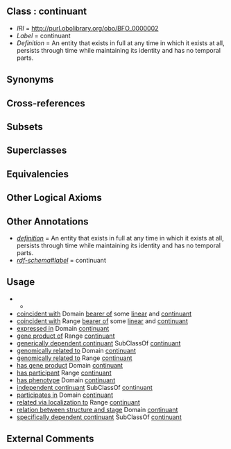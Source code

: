 
## Class : continuant

 * *IRI* = http://purl.obolibrary.org/obo/BFO_0000002
 * *Label* = continuant
 * *Definition* = An entity that exists in full at any time in which it exists at all, persists through time while maintaining its identity and has no temporal parts.

## Synonyms


## Cross-references


## Subsets


## Superclasses


## Equivalencies


## Other Logical Axioms


## Other Annotations

 * *[definition](../../IAO/15/IAO_0000115.md)* = An entity that exists in full at any time in which it exists at all, persists through time while maintaining its identity and has no temporal parts.
 * *[rdf-schema#label](../../el/rdf-schema#label.md)* = continuant

## Usage

 * -
 * [coincident with](../../RO/08/RO_0002008.md) Domain [bearer of](../../RO/53/RO_0000053.md) some [linear](../../PATO/99/PATO_0001199.md) and [continuant](../../BFO/02/BFO_0000002.md)
 * [coincident with](../../RO/08/RO_0002008.md) Range [bearer of](../../RO/53/RO_0000053.md) some [linear](../../PATO/99/PATO_0001199.md) and [continuant](../../BFO/02/BFO_0000002.md)
 * [expressed in](../../RO/06/RO_0002206.md) Domain [continuant](../../BFO/02/BFO_0000002.md)
 * [gene product of](../../RO/04/RO_0002204.md) Range [continuant](../../BFO/02/BFO_0000002.md)
 * [generically dependent continuant](../../BFO/31/BFO_0000031.md) SubClassOf [continuant](../../BFO/02/BFO_0000002.md)
 * [genomically related to](../../RO/30/RO_0002330.md) Domain [continuant](../../BFO/02/BFO_0000002.md)
 * [genomically related to](../../RO/30/RO_0002330.md) Range [continuant](../../BFO/02/BFO_0000002.md)
 * [has gene product](../../RO/05/RO_0002205.md) Domain [continuant](../../BFO/02/BFO_0000002.md)
 * [has participant](../../RO/57/RO_0000057.md) Range [continuant](../../BFO/02/BFO_0000002.md)
 * [has phenotype](../../RO/00/RO_0002200.md) Domain [continuant](../../BFO/02/BFO_0000002.md)
 * [independent continuant](../../BFO/04/BFO_0000004.md) SubClassOf [continuant](../../BFO/02/BFO_0000002.md)
 * [participates in](../../RO/56/RO_0000056.md) Domain [continuant](../../BFO/02/BFO_0000002.md)
 * [related via localization to](../../RO/37/RO_0002337.md) Range [continuant](../../BFO/02/BFO_0000002.md)
 * [relation between structure and stage](../../RO/87/RO_0002487.md) Domain [continuant](../../BFO/02/BFO_0000002.md)
 * [specifically dependent continuant](../../BFO/20/BFO_0000020.md) SubClassOf [continuant](../../BFO/02/BFO_0000002.md)

## External Comments

